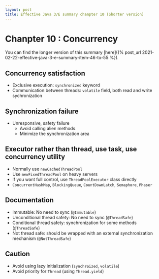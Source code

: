 ```yaml
---
layout: post
title: Effective Java 3/E summary chanpter 10 (Shorter version)
---
```


# Chanpter 10 : Concurrency

You can find the longer version of this summary [here]({% post_url 2021-02-22-effective-java-3-e-summary-item-46-to-55 %}).

## Concurrency satisfaction
- Exclusive execution: `synchronized` keyword
- Communication between threads: `volatile` field, both read and write sychronization

## Synchronization failure
- Unresponsive, safety failure
    - Avoid calling alien methods
    - Minimize the synchronization area

## Executor rather than thread, use task, use concurrency utility
- Normally use `newCachedThreadPool`
- Use `newFixedThreadPool` on heavy servers
- If you want full control, use `ThreadPoolExecutor` class directly
- `ConcurrentHashMap`, `BlockingQueue`, `CountDownLatch`, `Semaphore`, `Phaser`

## Documentation
- Immutable: No need to sync (`@Immutable`)
- Unconditional thread safety: No need to sync (`@ThreadSafe`)
- Conditional thread safety: synchronization for some methods (`@ThreadSafe`)
- Not thread safe: should be wrapped with an external synchronization mechanism (`@NotThreadSafe`)

## Caution
- Avoid using lazy initialization (`synchroized`, `volatile`)
- Avoid priority for `Thread` (using `Thread.yield`)